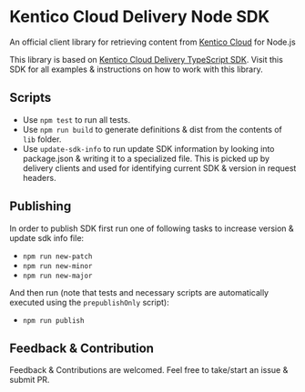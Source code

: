 # Kentico Cloud Delivery Node SDK

An official client library for retrieving content from [Kentico Cloud](https://kenticocloud.com/) for Node.js

This library is based on <a href="https://github.com/Enngage/KenticoCloudDeliveryTypeScriptSDK">Kentico Cloud Delivery TypeScript SDK</a>. Visit this SDK for all examples & instructions on how to work with this library.

## Scripts

- Use `npm test` to run all tests.
- Use `npm run build` to generate definitions & dist from the contents of `lib` folder.
- Use `update-sdk-info` to run update SDK information by looking into package.json & writing it to a specialized file. This is picked up by delivery clients and used for identifying current SDK & version in request headers.

## Publishing

In order to publish SDK first run one of following tasks to increase version & update sdk info file:

- `npm run new-patch`
- `npm run new-minor`
- `npm run new-major`

And then run (note that tests and necessary scripts are automatically executed using the `prepublishOnly` script):

- `npm run publish`

## Feedback & Contribution

Feedback & Contributions are welcomed. Feel free to take/start an issue & submit PR.

